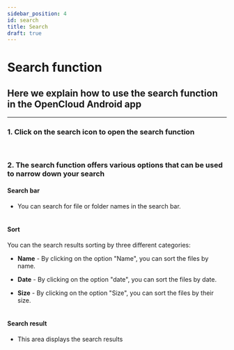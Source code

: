 ```yaml
---
sidebar_position: 4
id: search
title: Search
draft: true
---
```


# Search function

## Here we explain how to use the search function in the OpenCloud Android app

---

### 1. Click on the search icon to open the search function

<!-- <img src={require("./img/search/search-symbol.png").default} alt="magnifying glass icon" width="300"/> -->
<br/>

### 2. The search function offers various options that can be used to narrow down your search

#### Search bar

- You can search for file or folder names in the search bar.
  <!-- <img src={require("./img/search/searchbar.png").default} alt="search bar" width="300"/> -->
  <br/><br/>

#### Sort

You can the search results sorting by three different categories:

<!-- <img src={require("./img/search/sort-button.png").default} alt="Sort button" width="300"/> -->

- **Name** - By clicking on the option "Name", you can sort the files by name.
<!-- <img src={require("./img/search/name.png").default} alt="Sort by name" width="300"/> -->

- **Date** - By clicking on the option "date", you can sort the files by date.
<!-- <img src={require("./img/search/date.png").default} alt="Sort by date" width="300"/> -->

- **Size** - By clicking on the option "Size", you can sort the files by their size.
  <!-- <img src={require("./img/search/size.png").default} alt="Sort by size" width="300"/> -->
  <br/><br/>

#### Search result

- This area displays the search results
  <!-- <img src={require("./img/search/search-result.png").default} alt="Search results" width="300"/> -->
  <br/><br/>

